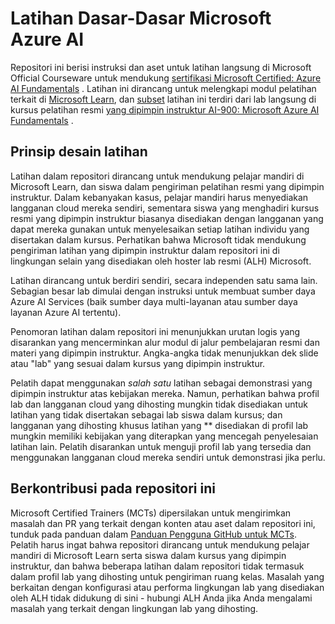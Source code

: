 # Latihan Dasar-Dasar Microsoft Azure AI

Repositori ini berisi instruksi dan aset untuk latihan langsung di Microsoft Official Courseware untuk mendukung [sertifikasi Microsoft Certified: Azure AI Fundamentals](https://learn.microsoft.com/credentials/certifications/azure-ai-fundamentals/) . Latihan ini dirancang untuk melengkapi modul pelatihan terkait di [Microsoft Learn](https://learn.microsoft.com/training), dan <u>subset</u> latihan ini terdiri dari lab langsung di kursus pelatihan resmi [yang dipimpin instruktur AI-900: Microsoft Azure AI Fundamentals](https://learn.microsoft.com/en-us/training/courses/ai-900t00) .

## Prinsip desain latihan

Latihan dalam repositori dirancang untuk mendukung <u></u> pelajar mandiri di Microsoft Learn, dan siswa dalam pengiriman pelatihan resmi yang dipimpin instruktur. Dalam kebanyakan kasus, pelajar mandiri harus menyediakan langganan cloud mereka sendiri, sementara siswa yang menghadiri kursus resmi yang dipimpin instruktur biasanya disediakan dengan langganan yang dapat mereka gunakan untuk menyelesaikan setiap latihan individu yang disertakan dalam kursus. Perhatikan bahwa Microsoft tidak mendukung pengiriman latihan yang dipimpin instruktur dalam repositori ini di lingkungan selain yang disediakan oleh hoster lab resmi (ALH) Microsoft.

Latihan dirancang untuk berdiri sendiri, secara independen satu sama lain. Sebagian besar lab dimulai dengan instruksi untuk membuat sumber daya Azure AI Services (baik sumber daya multi-layanan atau sumber daya layanan Azure AI tertentu).

Penomoran latihan dalam repositori ini menunjukkan urutan logis yang disarankan yang mencerminkan alur modul di jalur pembelajaran resmi dan materi yang dipimpin instruktur. Angka-angka tidak <u></u> menunjukkan dek slide atau "lab" yang sesuai dalam kursus yang dipimpin instruktur.

Pelatih dapat menggunakan *salah satu* latihan sebagai demonstrasi yang dipimpin instruktur atas kebijakan mereka. Namun, perhatikan bahwa profil lab dan langganan cloud yang dihosting mungkin tidak disediakan untuk latihan yang tidak disertakan sebagai lab siswa dalam kursus; dan langganan yang dihosting khusus latihan yang ** disediakan di profil lab mungkin memiliki kebijakan yang diterapkan yang mencegah penyelesaian latihan lain. Pelatih disarankan untuk menguji profil lab yang tersedia dan menggunakan langganan cloud mereka sendiri untuk demonstrasi jika perlu.

## Berkontribusi pada repositori ini

Microsoft Certified Trainers (MCTs) dipersilakan untuk mengirimkan masalah dan PR yang terkait dengan konten atau aset dalam repositori ini, tunduk pada panduan dalam [Panduan Pengguna GitHub untuk MCTs](https://microsoftlearning.github.io/MCT-User-Guide/). Pelatih harus ingat bahwa repositori dirancang untuk mendukung pelajar mandiri di Microsoft Learn serta siswa dalam kursus yang dipimpin instruktur, dan bahwa beberapa latihan dalam repositori tidak termasuk dalam profil lab yang dihosting untuk pengiriman ruang kelas. Masalah yang berkaitan dengan konfigurasi atau performa lingkungan lab yang disediakan oleh ALH tidak didukung di sini - hubungi ALH Anda jika Anda mengalami masalah yang terkait dengan lingkungan lab yang dihosting.

